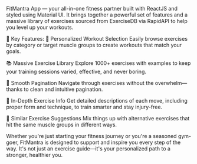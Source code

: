 FitMantra App — your all-in-one fitness partner built with ReactJS and styled using Material UI. It brings together a powerful set of features and a massive library of exercises sourced from ExerciseDB via RapidAPI to help you level up your workouts.

🔑 Key Features:
🎯 Personalized Workout Selection
Easily browse exercises by category or target muscle groups to create workouts that match your goals.

📚 Massive Exercise Library
Explore 1000+ exercises with examples to keep your training sessions varied, effective, and never boring.

📄 Smooth Pagination
Navigate through exercises without the overwhelm—thanks to clean and intuitive pagination.

📌 In-Depth Exercise Info
Get detailed descriptions of each move, including proper form and technique, to train smarter and stay injury-free.

🔁 Similar Exercise Suggestions
Mix things up with alternative exercises that hit the same muscle groups in different ways.

Whether you're just starting your fitness journey or you're a seasoned gym-goer, FitMantra is designed to support and inspire you every step of the way. It's not just an exercise guide—it's your personalized path to a stronger, healthier you.